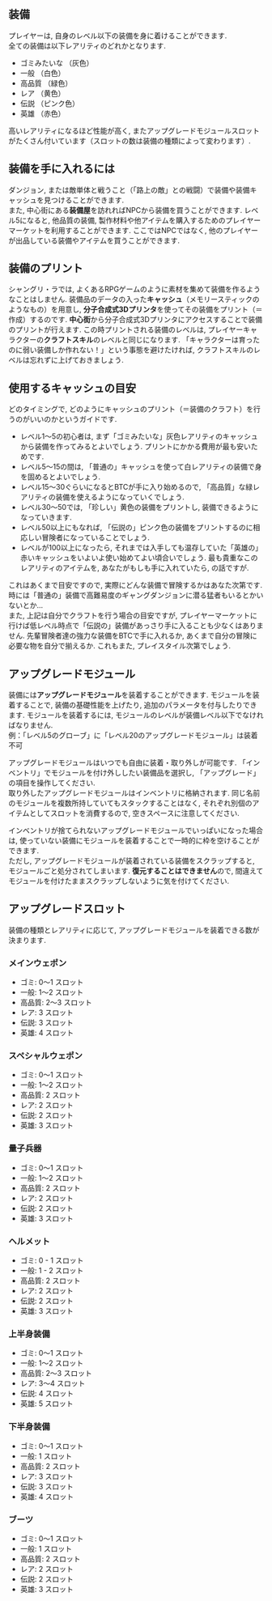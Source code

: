 ## 装備
プレイヤーは, 自身のレベル以下の装備を身に着けることができます.  
全ての装備は以下レアリティのどれかとなります.

  - ゴミみたいな （灰色）
  - 一般 （白色）
  - 高品質 （緑色）
  - レア （黄色）
  - 伝説 （ピンク色）
  - 英雄 （赤色）

高いレアリティになるほど性能が高く, またアップグレードモジュールスロットがたくさん付いています（スロットの数は装備の種類によって変わります）.  


## 装備を手に入れるには
ダンジョン, または敵単体と戦うこと（「路上の敵」との戦闘）で装備や装備キャッシュを見つけることができます.  
また, 中心街にある**装備屋**を訪れればNPCから装備を買うことができます. レベル5になると, 他品質の装備, 製作材料や他アイテムを購入するためのプレイヤーマーケットを利用することができます. ここではNPCではなく, 他のプレイヤーが出品している装備やアイテムを買うことができます.  


## 装備のプリント
シャングリ・ラでは, よくあるRPGゲームのように素材を集めて装備を作るようなことはしません. 装備品のデータの入った**キャッシュ**（メモリースティックのようなもの）を用意し, **分子合成式3Dプリンタ**を使ってその装備をプリント（＝作成）するのです.
**中心街**から分子合成式3Dプリンタにアクセスすることで装備のプリントが行えます. この時プリントされる装備のレベルは, プレイヤーキャラクターの**クラフトスキル**のレベルと同じになります. 「キャラクターは育ったのに弱い装備しか作れない！」という事態を避けたければ, クラフトスキルのレベルは忘れずに上げておきましょう.  


## 使用するキャッシュの目安
どのタイミングで, どのようにキャッシュのプリント（＝装備のクラフト）を行うのがいいのかというガイドです.  

- レベル1～5の初心者は, まず「ゴミみたいな」灰色レアリティのキャッシュから装備を作ってみるとよいでしょう. プリントにかかる費用が最も安いためです.  
- レベル5～15の間は, 「普通の」キャッシュを使って白レアリティの装備で身を固めるとよいでしょう. 
- レベル15～30ぐらいになるとBTCが手に入り始めるので, 「高品質」な緑レアリティの装備を使えるようになっていくでしょう. 
- レベル30～50では, 「珍しい」黄色の装備をプリントし, 装備できるようになっていきます.  
- レベル50以上にもなれば, 「伝説の」ピンク色の装備をプリントするのに相応しい冒険者になっていることでしょう.    
- レベルが100以上になったら, それまでは入手しても温存していた「英雄の」赤いキャッシュをいよいよ使い始めてよい頃合いでしょう. 最も貴重なこのレアリティのアイテムを, あなたがもしも手に入れていたら, の話ですが.
 
これはあくまで目安ですので, 実際にどんな装備で冒険するかはあなた次第です. 時には「普通の」装備で高難易度のギャングダンジョンに潜る猛者もいるとかいないとか...  
また, 上記は自分でクラフトを行う場合の目安ですが, プレイヤーマーケットに行けば低レベル時点で「伝説の」装備があっさり手に入ることも少なくはありません. 先輩冒険者達の強力な装備をBTCで手に入れるか, あくまで自分の冒険に必要な物を自分で揃えるか. これもまた, プレイスタイル次第でしょう. 


## アップグレードモジュール

装備には**アップグレードモジュール**を装着することができます. モジュールを装着することで, 装備の基礎性能を上げたり, 追加のパラメータを付与したりできます. モジュールを装着するには, モジュールのレベルが装備レベル以下でなければなりません.  
例：「レベル5のグローブ」に「レベル20のアップグレードモジュール」は装着不可  

アップグレードモジュールはいつでも自由に装着・取り外しが可能です. 「インベントリ」でモジュールを付け外ししたい装備品を選択し, 「アップグレード」の項目を操作してください.    
取り外したアップグレードモジュールはインベントリに格納されます. 同じ名前のモジュールを複数所持していてもスタックすることはなく, それぞれ別個のアイテムとしてスロットを消費するので, 空きスペースに注意してください.   

インベントリが捨てられないアップグレードモジュールでいっぱいになった場合は, 使っていない装備にモジュールを装着することで一時的に枠を空けることができます.  
ただし, アップグレードモジュールが装着されている装備をスクラップすると, モジュールごと処分されてしまいます.  **復元することはできません**ので, 間違えてモジュールを付けたままスクラップしないように気を付けてください.  

## アップグレードスロット
装備の種類とレアリティに応じて, アップグレードモジュールを装着できる数が決まります.

### メインウェポン
 - ゴミ: 0～1 スロット
 - 一般: 1～2 スロット
 - 高品質: 2～3 スロット
 - レア: 3 スロット
 - 伝説: 3 スロット
 - 英雄: 4 スロット

### スペシャルウェポン
 - ゴミ: 0～1 スロット
 - 一般: 1～2 スロット
 - 高品質: 2 スロット
 - レア: 2 スロット
 - 伝説: 2 スロット
 - 英雄: 3 スロット

### 量子兵器
 - ゴミ: 0～1 スロット
 - 一般: 1～2 スロット
 - 高品質: 2 スロット
 - レア: 2 スロット
 - 伝説: 2 スロット
 - 英雄: 3 スロット

### ヘルメット
 - ゴミ: 0 - 1 スロット
 - 一般: 1 - 2 スロット
 - 高品質: 2 スロット
 - レア: 2 スロット
 - 伝説: 2 スロット
 - 英雄: 3 スロット

### 上半身装備
 - ゴミ: 0～1 スロット
 - 一般: 1～2 スロット
 - 高品質: 2～3 スロット
 - レア: 3～4 スロット
 - 伝説: 4 スロット
 - 英雄: 5 スロット

### 下半身装備
 - ゴミ: 0～1 スロット
 - 一般: 1 スロット
 - 高品質: 2 スロット
 - レア: 3 スロット
 - 伝説: 3 スロット
 - 英雄: 4 スロット

### ブーツ
 - ゴミ: 0～1 スロット
 - 一般: 1 スロット
 - 高品質: 2 スロット
 - レア: 2 スロット
 - 伝説: 2 スロット
 - 英雄: 3 スロット
